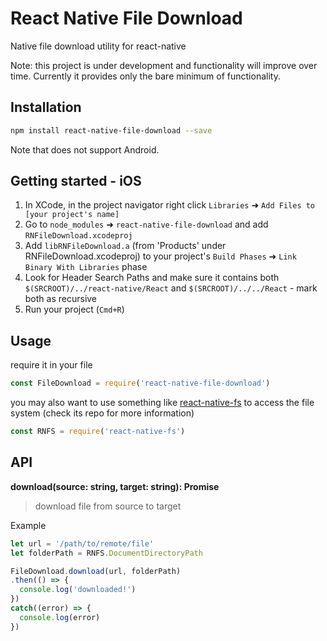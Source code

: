 # React Native File Download

Native file download utility for react-native

Note: this project is under development and functionality will improve over time. Currently it provides only the bare minimum of functionality.

## Installation

```bash
npm install react-native-file-download --save
```

 Note that does not support Android.

## Getting started - iOS

1. In XCode, in the project navigator right click `Libraries` ➜ `Add Files to [your project's name]`
2. Go to `node_modules` ➜ `react-native-file-download` and add `RNFileDownload.xcodeproj`
3. Add `libRNFileDownload.a` (from 'Products' under RNFileDownload.xcodeproj) to your project's `Build Phases` ➜ `Link Binary With Libraries` phase
4. Look for Header Search Paths and make sure it contains both `$(SRCROOT)/../react-native/React` and `$(SRCROOT)/../../React` - mark both as recursive
5. Run your project (`Cmd+R`)

## Usage

require it in your file

```js
const FileDownload = require('react-native-file-download')
```

you may also want to use something like [react-native-fs](https://github.com/johanneslumpe/react-native-fs) to access the file system (check its repo for more information)

```js
const RNFS = require('react-native-fs')
```

## API

**download(source: string, target: string): Promise**

> download file from source to target

Example

```js
let url = '/path/to/remote/file'
let folderPath = RNFS.DocumentDirectoryPath

FileDownload.download(url, folderPath)
.then(() => {
  console.log('downloaded!')
})
catch((error) => {
  console.log(error)
})
```
